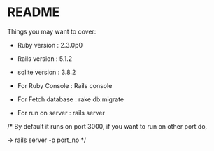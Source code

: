 # README

Things you may want to cover:

* Ruby version : 2.3.0p0

* Rails version : 5.1.2

* sqlite version : 3.8.2

* For Ruby Console : Rails console

* For Fetch database : rake db:migrate

* For run on server : rails server  

/* By default it runs on port 3000, if you want to run on other port do, 

-> rails server -p port_no */
